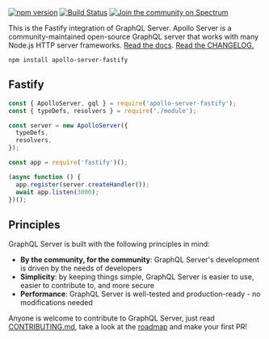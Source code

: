 [![npm version](https://badge.fury.io/js/apollo-server-fastify.svg)](https://badge.fury.io/js/apollo-server-fastify) [![Build Status](https://circleci.com/gh/apollographql/apollo-server/tree/main.svg?style=svg)](https://circleci.com/gh/apollographql/apollo-server) [![Join the community on Spectrum](https://withspectrum.github.io/badge/badge.svg)](https://spectrum.chat/apollo)


This is the Fastify integration of GraphQL Server. Apollo Server is a community-maintained open-source GraphQL server that works with many Node.js HTTP server frameworks. [Read the docs](https://www.apollographql.com/docs/apollo-server/). [Read the CHANGELOG.](https://github.com/apollographql/apollo-server/blob/main/CHANGELOG.md)

```shell
npm install apollo-server-fastify
```

## Fastify

```js
const { ApolloServer, gql } = require('apollo-server-fastify');
const { typeDefs, resolvers } = require('./module');

const server = new ApolloServer({
  typeDefs,
  resolvers,
});

const app = require('fastify')();

(async function () {
  app.register(server.createHandler());
  await app.listen(3000);
})();
```

## Principles

GraphQL Server is built with the following principles in mind:

* **By the community, for the community**: GraphQL Server's development is driven by the needs of developers
* **Simplicity**: by keeping things simple, GraphQL Server is easier to use, easier to contribute to, and more secure
* **Performance**: GraphQL Server is well-tested and production-ready - no modifications needed

Anyone is welcome to contribute to GraphQL Server, just read [CONTRIBUTING.md](https://github.com/apollographql/apollo-server/blob/main/CONTRIBUTING.md), take a look at the [roadmap](https://github.com/apollographql/apollo-server/blob/main/ROADMAP.md) and make your first PR!
